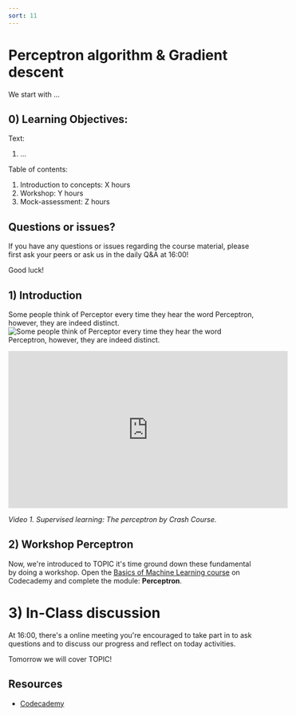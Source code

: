 ```yaml
---
sort: 11
---
```


# Perceptron algorithm & Gradient descent

We start with ...

## 0) Learning Objectives:
Text:
1. ...

Table of contents:
1. Introduction to concepts: X hours
2. Workshop: Y hours
3. Mock-assessment: Z hours


## Questions or issues?
If you have any questions or issues regarding the course material, please first ask your peers or ask us in the daily Q&A at 16:00!



Good luck!


## 1) Introduction
Some people think of Perceptor every time they hear the word Perceptron, however, they are indeed distinct.
![Some people think of Perceptor every time they hear the word Perceptron, however, they are indeed distinct.](https://tfwiki.net/mediawiki/images2/thumb/f/f4/G1_Perceptor_reissueart.jpg/300px-G1_Perceptor_reissueart.jpg)


<iframe width="560" height="315" src="https://www.youtube.com/embed/4qVRBYAdLAo?controls=0" title="YouTube video player" frameborder="0" allow="accelerometer; autoplay; clipboard-write; encrypted-media; gyroscope; picture-in-picture" allowfullscreen></iframe>

*Video 1. Supervised learning: The perceptron by Crash Course.*

## 2) Workshop Perceptron
Now, we're introduced to TOPIC it's time ground down these fundamental by doing a workshop. Open the [Basics of Machine Learning course](https://www.codecademy.com/learn/machine-learning) on Codecademy and complete the module: **Perceptron**.


# 3)  In-Class discussion
At 16:00, there's a online meeting you're encouraged to take part in to ask questions and to discuss our progress and reflect on today activities.

Tomorrow we will cover TOPIC!


## Resources
- [Codecademy](https://www.codecademy.com/learn/machine-learning)

